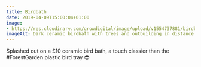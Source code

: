 ```yaml
---
title: Birdbath
date: 2019-04-09T15:00:04+01:00
image: 
- https://res.cloudinary.com/growdigital/image/upload/v1554737881/birdbath-0135ABBF.jpg
imageAlt: Dark ceramic birdbath with trees and outbuilding in distance
---
```


Splashed out on a £10 ceramic bird bath, a touch classier than the #ForestGarden plastic bird tray 😎
